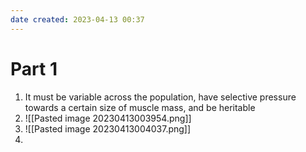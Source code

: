 ```yaml
---
date created: 2023-04-13 00:37
---
```


# Part 1

1. It must be variable across the population, have selective pressure towards a certain size of muscle mass, and be heritable
2. ![[Pasted image 20230413003954.png]]
3. ![[Pasted image 20230413004037.png]]
4. 

